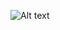 ![Alt text](https://spotify-recently-played-readme.vercel.app/api?user=31n75zap74pmloq7pdfhnkqizocm&width={500})
